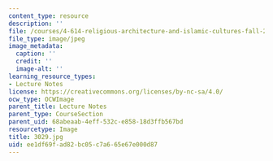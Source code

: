 ```yaml
---
content_type: resource
description: ''
file: /courses/4-614-religious-architecture-and-islamic-cultures-fall-2002/ee1df69fad82bc05c7a665e67e000d87_3029.jpg
file_type: image/jpeg
image_metadata:
  caption: ''
  credit: ''
  image-alt: ''
learning_resource_types:
- Lecture Notes
license: https://creativecommons.org/licenses/by-nc-sa/4.0/
ocw_type: OCWImage
parent_title: Lecture Notes
parent_type: CourseSection
parent_uid: 68abeaab-4eff-532c-e858-18d3ffb567bd
resourcetype: Image
title: 3029.jpg
uid: ee1df69f-ad82-bc05-c7a6-65e67e000d87
---
```

